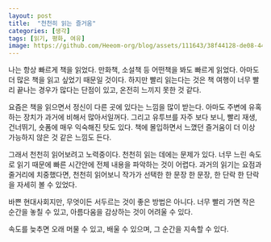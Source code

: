 ```yaml
---
layout: post
title:  "천천히 읽는 즐거움"
categories: [생각]
tags: [읽기, 평화, 여유]
image: https://github.com/Heeom-org/blog/assets/111643/38f44128-de08-4430-9ca7-ced7136c7b48
---
```


나는 항상 빠르게 책을 읽었다. 만화책, 소설책 등 어떤책을 봐도 빠르게 읽었다. 아마도 더 많은 책을 읽고 싶었기 때문일 것이다. 하지만 빨리 읽는다는 것은 책 여행이 너무 빨리 끝나는 경우가 많다는 단점이 있고, 온전히 느끼지 못한 것 같다.

요즘은 책을 읽으면서 정신이 다른 곳에 있다는 느낌을 많이 받는다. 아마도 주변에 유혹하는 장치가 과거에 비해서 많아서일꺼다. 그리고 유투브를 자주 보다 보니, 빨리 재생, 건너뛰기, 숏폼에 매우 익숙해진 탓도 있다. 책에 몰입하면서 느꼈던 즐거움이 더 이상 가능하지 않은 것 같은 느낌도 든다. 

그래서 천천히 읽어보려고 노력중이다. 천천히 읽는 데에는 문제가 있다. 너무 느린 속도로 읽기 때문에 빠른 시간안에 전체 내용을 파악하는 것이 어렵다. 과거의 읽기는 요점과 줄거리에 치중했다면, 천천히 읽어보니 작가가 선택한 한 문장 한 문장, 한 단락 한 단락을 자세히 볼 수 있었다.

바쁜 현대사회지만, 무엇이든 서두르는 것이 좋은 방법은 아니다. 너무 빨리 가면 작은 순간을 놓칠 수 있고, 아름다움을 감상하는 것이 어려울 수 있다.

속도를 늦추면 오래 머물 수 있고, 배울 수 있으며, 그 순간을 지속할 수 있다.
